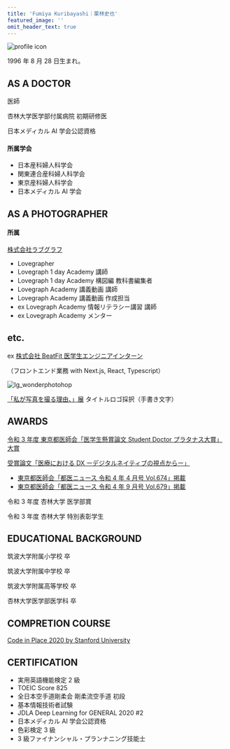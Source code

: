 ```yaml
---
title: 'Fumiya Kuribayashi｜栗林史也'
featured_image: ''
omit_header_text: true
---
```


![profile icon](../images/studio2.jpg)

1996 年 8 月 28 日生まれ。

## AS A DOCTOR

医師

杏林大学医学部付属病院 初期研修医

日本メディカル AI 学会公認資格

#### 所属学会

- 日本産科婦人科学会
- 関東連合産科婦人科学会
- 東京産科婦人科学会
- 日本メディカル AI 学会

## AS A PHOTOGRAPHER

#### 所属

[株式会社ラブグラフ](https://lovegraph.me/photographers/fumiya)

- Lovegrapher
- Lovegraph 1 day Academy 講師
- Lovegraph 1 day Academy 構図編 教科書編集者
- Lovegraph Academy 講義動画 講師
- Lovegraph Academy 講義動画 作成担当
- ex Lovegraph Academy 情報リテラシー講習 講師
- ex Lovegraph Academy メンター

## etc.

ex [株式会社 BeatFit 医学生エンジニアインターン](https://note.com/cyrus_note/n/n5acb9c1f3873)

（フロントエンド業務 with Next.js, React, Typescript）

![lg_wonderphotohop](../images/lg_wonderphotoshop.JPG)

[「私が写真を撮る理由、」展](https://prtimes.jp/main/html/rd/p/000000090.000017680.html)
タイトルロゴ採択（手書き文字）

## AWARDS

[令和 3 年度 東京都医師会「医学生懸賞論文 Student Doctor プラタナス大賞」大賞](https://www.tokyo.med.or.jp/25814)

[受賞論文「医療における DX ーデジタルネイティブの視点からー」](https://www.tokyo.med.or.jp/wp-content/uploads/application/pdf/studentdoctor-platanus2021.pdf#page=5)

- [東京都医師会「都医ニュース 令和 4 年 4 月号 Vol.674」掲載](https://www.tokyo.med.or.jp/wp-content/uploads/toi_news/application/pdf/toi20220401.pdf#page=2)
- [東京都医師会「都医ニュース 令和 4 年 9 月号 Vol.679」掲載](https://tokyo.med.or.jp/wp-content/uploads/toi_news/application/pdf/toi20220901.pdf#page=3)

令和 3 年度 杏林大学 医学部賞

令和 3 年度 杏林大学 特別表彰学生

## EDUCATIONAL BACKGROUND

筑波大学附属小学校 卒

筑波大学附属中学校 卒

筑波大学附属高等学校 卒

杏林大学医学部医学科 卒

## COMPRETION COURSE

[Code in Place 2020 by Stanford University](https://codeinplace.stanford.edu/)

## CERTIFICATION

- 実用英語機能検定 2 級
- TOEIC Score 825
- 全日本空手道剛柔会 剛柔流空手道 初段
- 基本情報技術者試験
- JDLA Deep Learning for GENERAL 2020 #2
- 日本メディカル AI 学会公認資格
- 色彩検定 3 級
- 3 級ファイナンシャル・プランナニング技能士
